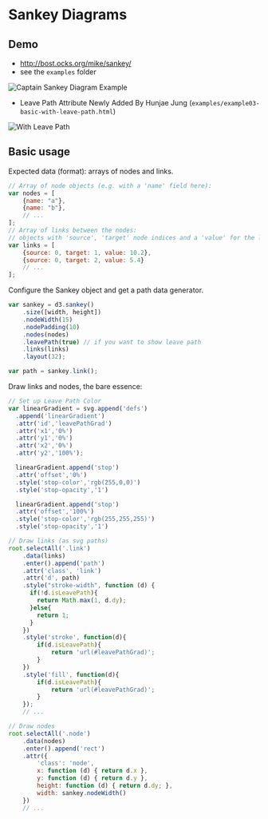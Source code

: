 # Sankey Diagrams

## Demo

- <http://bost.ocks.org/mike/sankey/>
- see the `examples` folder

![Captain Sankey Diagram Example](https://cloud.githubusercontent.com/assets/44946/8294625/08e5068c-193e-11e5-91f1-16dd6b72c0ec.png)

- Leave Path Attribute Newly Added By Hunjae Jung (`examples/example03-basic-with-leave-path.html`)

![With Leave Path](http://hunjae.com/content/images/2015/09/-----2015-09-11-15-07-45.png)

## Basic usage

Expected data (format): arrays of nodes and links.

```js
// Array of node objects (e.g. with a 'name' field here):
var nodes = [
    {name: "a"},
    {name: "b"},
    // ...
];
// Array of links between the nodes:
// objects with 'source', 'target' node indices and a 'value' for the link weight:
var links = [
    {source: 0, target: 1, value: 10.2},
    {source: 0, target: 2, value: 5.4}
    // ...
];
```

Configure the Sankey object and get a path data generator.

```js
var sankey = d3.sankey()
    .size([width, height])
    .nodeWidth(15)
    .nodePadding(10)
    .nodes(nodes)
    .leavePath(true) // if you want to show leave path
    .links(links)
    .layout(32);

var path = sankey.link();
```

Draw links and nodes, the bare essence:

```js
// Set up Leave Path Color
var linearGradient = svg.append('defs')
  .append('linearGradient')
  .attr('id','leavePathGrad')
  .attr('x1','0%')
  .attr('y1','0%')
  .attr('x2','0%')
  .attr('y2','100%');

  linearGradient.append('stop')
  .attr('offset','0%')
  .style('stop-color','rgb(255,0,0)')
  .style('stop-opacity','1')

  linearGradient.append('stop')
  .attr('offset','100%')
  .style('stop-color','rgb(255,255,255)')
  .style('stop-opacity','1')

// Draw links (as svg paths)
root.selectAll('.link')
    .data(links)
    .enter().append('path')
    .attr('class', 'link')
    .attr('d', path)
    .style("stroke-width", function (d) {
      if(!d.isLeavePath){
        return Math.max(1, d.dy);
      }else{
        return 1;
      }
    })
    .style('stroke', function(d){
        if(d.isLeavePath){
            return 'url(#leavePathGrad)';
        }
    })
    .style('fill', function(d){
        if(d.isLeavePath){
            return 'url(#leavePathGrad)';
        }
    });
    // ...

// Draw nodes
root.selectAll('.node')
    .data(nodes)
    .enter().append('rect')
    .attr({
        'class': 'node',
        x: function (d) { return d.x },
        y: function (d) { return d.y },
        height: function (d) { return d.dy; },
        width: sankey.nodeWidth()
    })
    // ...
```
